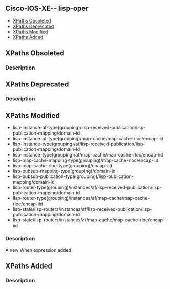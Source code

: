 ## Cisco-IOS-XE-- lisp-oper


- [XPaths Obsoleted](#xpaths-obsoleted)
- [XPaths Deprecated](#xpaths-deprecated)
- [XPaths Modified](#xpaths-modified)
- [XPaths Added](#xpaths-added)

## XPaths Obsoleted

### Description

## XPaths Deprecated

### Description

## XPaths Modified

- lisp-instance-af-type(grouping)/lisp-received-publication/lisp-publication-mapping/domain-id
- lisp-instance-af-type(grouping)/map-cache/map-cache-rloc/encap-iid
- lisp-instance-type(grouping)/af/lisp-received-publication/lisp-publication-mapping/domain-id
- lisp-instance-type(grouping)/af/map-cache/map-cache-rloc/encap-iid
- lisp-map-cache-mapping-type(grouping)/map-cache-rloc/encap-iid
- lisp-map-cache-rloc-type(grouping)/encap-iid
- lisp-pubsub-mapping-type(grouping)/domain-id
- lisp-pubsub-publication-type(grouping)/lisp-publication-mapping/domain-id
- lisp-router-type(grouping)/instances/af/lisp-received-publication/lisp-publication-mapping/domain-id
- lisp-router-type(grouping)/instances/af/map-cache/map-cache-rloc/encap-iid
- lisp-state/lisp-routers/instances/af/lisp-received-publication/lisp-publication-mapping/domain-id
- lisp-state/lisp-routers/instances/af/map-cache/map-cache-rloc/encap-iid

### Description

A new When expression added

## XPaths Added

### Description
